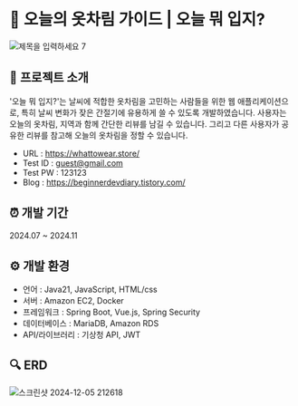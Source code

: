 # :dress: 오늘의 옷차림 가이드 | 오늘 뭐 입지?

![제목을 입력하세요 7](https://github.com/user-attachments/assets/5189e4ea-e239-4a82-8abb-a8a3679446ff)


## 💁 프로젝트 소개

'오늘 뭐 입지?'는 날씨에 적합한 옷차림을 고민하는 사람들을 위한 웹 애플리케이션으로, 특히 날씨 변화가 잦은 간절기에 유용하게 쓸 수 있도록 개발하였습니다. 사용자는 오늘의 옷차림, 지역과 함께 간단한 리뷰를 남길 수 있습니다. 그리고 다른 사용자가 공유한 리뷰를 참고해 오늘의 옷차림을 정할 수 있습니다. 


* URL : https://whattowear.store/
* Test ID : guest@gmail.com
* Test PW : 123123 
* Blog : https://beginnerdevdiary.tistory.com/

  
## ⏰ 개발 기간

2024.07 ~ 2024.11


## ⚙️ 개발 환경

- 언어 : Java21, JavaScript, HTML/css
- 서버 : Amazon EC2, Docker
- 프레임워크 : Spring Boot, Vue.js, Spring Security
- 데이터베이스 : MariaDB, Amazon RDS
- API/라이브러리 : 기상청 API, JWT


## 🔍 ERD

![스크린샷 2024-12-05 212618](https://github.com/user-attachments/assets/d825a75c-02d6-4cbf-906f-43e9822e9bc6)


